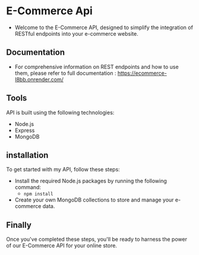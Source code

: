 # E-Commerce Api
- Welcome to the E-Commerce API, designed to simplify the integration of RESTful endpoints into your e-commerce website.
## Documentation
- For comprehensive information on REST endpoints and how to use them, please refer to  full documentation : https://ecommerce-l8bb.onrender.com/
## Tools
API is built using the following technologies:
- Node.js
- Express
- MongoDB

## installation 
To get started with my API, follow these steps:
- Install the required Node.js packages by running the following command:
  - ``` npm install ```
- Create your own MongoDB collections to store and manage your e-commerce data.

## Finally 
Once you've completed these steps, you'll be ready to harness the power of our E-Commerce API for your online store.

